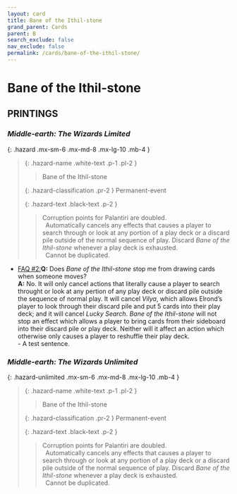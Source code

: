 ```yaml
---
layout: card
title: Bane of the Ithil-stone
grand_parent: Cards
parent: B
search_exclude: false
nav_exclude: false
permalink: /cards/bane-of-the-ithil-stone/
---
```


# Bane of the Ithil-stone


## PRINTINGS


### _Middle-earth: The Wizards Limited_

{: .hazard .mx-sm-6 .mx-md-8 .mx-lg-10 .mb-4 }
> {: .hazard-name .white-text .p-1 .pl-2 }
> > <div class="hazard-mp"></div>
> > <div class="card-name">Bane of the Ithil-stone</div>
>
> {: .hazard-classification .pr-2 }
> Permanent-event
>
> {: .hazard-text .black-text .p-2 }
> > Corruption points for Palantiri are doubled. <br>&ensp;Automatically cancels any effects that causes a player to search through or look at any portion of a play deck or a discard pile outside of the normal sequence of play. Discard _Bane of the Ithil-stone_ whenever a play deck is exhausted. <br>&ensp;Cannot be duplicated. 
>

 - [FAQ #2:](/original/rulings/faq-2/#questions-about-specific-cards)**Q:** Does _Bane of the Ithil-stone_ stop me from drawing cards when someone moves?<br>**A:** No. It will only cancel actions that literally cause a player to search throught or look at any pertion of any play deck or discard pile outside the sequence of normal play. It will cancel _Vilya_, which allows Elrond’s player to look through their discard pile and put 5 cards into their play deck; and it will cancel _Lucky Search_. _Bane of the Ithil-stone_ will not stop an effect which allows a player to bring cards from their sideboard into their discard pile or play deck. Neither will it affect an action which otherwise only causes a player to reshuffle their play deck.<br> - A test sentence.

### _Middle-earth: The Wizards Unlimited_

{: .hazard-unlimited .mx-sm-6 .mx-md-8 .mx-lg-10 .mb-4 }
> {: .hazard-name .white-text .p-1 .pl-2 }
> > <div class="hazard-mp"></div>
> > <div class="card-name">Bane of the Ithil-stone</div>
>
> {: .hazard-classification .pr-2 }
> Permanent-event
>
> {: .hazard-text .black-text .p-2 }
> > Corruption points for Palantiri are doubled. <br>&ensp;Automatically cancels any effects that causes a player to search through or look at any portion of a play deck or a discard pile outside of the normal sequence of play. Discard _Bane of the Ithil-stone_ whenever a play deck is exhausted. <br>&ensp;Cannot be duplicated. 
>
